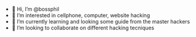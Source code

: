 - 👋 Hi, I’m @bossphil
- 👀 I’m interested in cellphone, computer, website hacking
- 🌱 I’m currently learning and looking some guide from the master hackers
- 💞️ I’m looking to collaborate on different hacking tecniques
